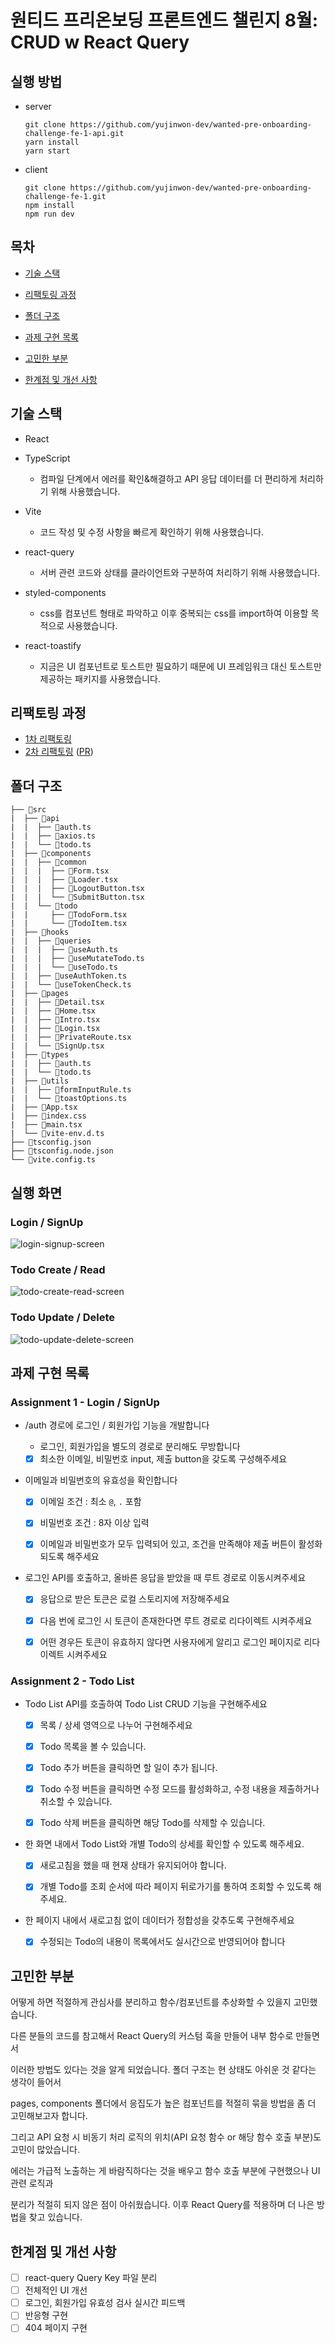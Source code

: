 # 원티드 프리온보딩 프론트엔드 챌린지 8월: CRUD w React Query

## 실행 방법

- server

    ```shell
    git clone https://github.com/yujinwon-dev/wanted-pre-onboarding-challenge-fe-1-api.git
    yarn install
    yarn start
    ```
- client

    ```shell
    git clone https://github.com/yujinwon-dev/wanted-pre-onboarding-challenge-fe-1.git
    npm install
    npm run dev
    ```



## 목차

- [기술 스택](##기술-스택)

- [리팩토링 과정](##리팩토링-과정)
- [폴더 구조](##폴더-구조)
- [과제 구현 목록](##과제-구현-목록)
- [고민한 부분](##고민한-부분)
- [한계점 및 개선 사항](##한계점-및-개선-사항)



## 기술 스택

- React
- TypeScript
  - 컴파일 단계에서 에러를 확인&해결하고 API 응답 데이터를 더 편리하게 처리하기 위해 사용했습니다.

- Vite
  - 코드 작성 및 수정 사항을 빠르게 확인하기 위해 사용했습니다.

- react-query
  - 서버 관련 코드와 상태를 클라이언트와 구분하여 처리하기 위해 사용했습니다.

- styled-components
  - css를 컴포넌트 형태로 파악하고 이후 중복되는 css를 import하여 이용할 목적으로 사용했습니다.

- react-toastify
  - 지금은 UI 컴포넌트로 토스트만 필요하기 때문에 UI 프레임워크 대신 토스트만 제공하는 패키지를 사용했습니다.



## 리팩토링 과정

- [1차 리팩토링](https://velog.io/@wonyuuu/React-Todo-App-%EB%A6%AC%ED%8C%A9%ED%86%A0%EB%A7%81)
- [2차 리팩토링](https://velog.io/@wonyuuu/React-Todo-App%EC%97%90-React-Query-%EC%A0%81%EC%9A%A9%ED%95%98%EA%B8%B0) ([PR](https://github.com/yujinwon-dev/wanted-pre-onboarding-challenge-fe-1/pull/1))



## 폴더 구조
```
├── 📂src
|  ├── 📂api
|  |  ├── 💾auth.ts
|  |  ├── 💾axios.ts
|  |  └── 💾todo.ts
|  ├── 📂components
|  |  ├── 📂common
|  |  |  ├── 💾Form.tsx
|  |  |  ├── 💾Loader.tsx
|  |  |  ├── 💾LogoutButton.tsx
|  |  |  └── 💾SubmitButton.tsx
|  |  └── 📂todo
|  |     ├── 💾TodoForm.tsx
|  |     └── 💾TodoItem.tsx
|  ├── 📂hooks
|  |  ├── 📂queries
|  |  |  ├── 💾useAuth.ts
|  |  |  ├── 💾useMutateTodo.ts
|  |  |  └── 💾useTodo.ts
|  |  ├── 💾useAuthToken.ts
|  |  └── 💾useTokenCheck.ts
|  ├── 📂pages
|  |  ├── 💾Detail.tsx
|  |  ├── 💾Home.tsx
|  |  ├── 💾Intro.tsx
|  |  ├── 💾Login.tsx
|  |  ├── 💾PrivateRoute.tsx
|  |  └── 💾SignUp.tsx
|  ├── 📂types
|  |  ├── 💾auth.ts
|  |  └── 💾todo.ts
|  ├── 📂utils
|  |  ├── 💾formInputRule.ts
|  |  └── 💾toastOptions.ts
|  ├── 💾App.tsx
|  ├── 💾index.css
|  ├── 💾main.tsx
|  └── 💾vite-env.d.ts
├── 💾tsconfig.json
├── 💾tsconfig.node.json
└── 💾vite.config.ts
```



## 실행 화면

### Login / SignUp

![login-signup-screen](README.assets/login-signup-screen.gif)

### Todo Create / Read

![todo-create-read-screen](README.assets/todo-create-read-screen.gif)

### Todo Update / Delete

![todo-update-delete-screen](README.assets/todo-update-delete-screen.gif)



## 과제 구현 목록

### Assignment 1 - Login / SignUp

- /auth 경로에 로그인 / 회원가입 기능을 개발합니다

  - 로그인, 회원가입을 별도의 경로로 분리해도 무방합니다

  - [x] 최소한 이메일, 비밀번호 input, 제출 button을 갖도록 구성해주세요

- 이메일과 비밀번호의 유효성을 확인합니다

  - [x] 이메일 조건 : 최소 `@`, `.` 포함

  - [x] 비밀번호 조건 : 8자 이상 입력

  - [x] 이메일과 비밀번호가 모두 입력되어 있고, 조건을 만족해야 제출 버튼이 활성화 되도록 해주세요

- 로그인 API를 호출하고, 올바른 응답을 받았을 때 루트 경로로 이동시켜주세요

  - [x] 응답으로 받은 토큰은 로컬 스토리지에 저장해주세요

  - [x] 다음 번에 로그인 시 토큰이 존재한다면 루트 경로로 리다이렉트 시켜주세요

  - [x] 어떤 경우든 토큰이 유효하지 않다면 사용자에게 알리고 로그인 페이지로 리다이렉트 시켜주세요

### Assignment 2 - Todo List

- Todo List API를 호출하여 Todo List CRUD 기능을 구현해주세요

  - [x] 목록 / 상세 영역으로 나누어 구현해주세요

  - [x] Todo 목록을 볼 수 있습니다.

  - [x] Todo 추가 버튼을 클릭하면 할 일이 추가 됩니다.

  - [x] Todo 수정 버튼을 클릭하면 수정 모드를 활성화하고, 수정 내용을 제출하거나 취소할 수 있습니다.

  - [x] Todo 삭제 버튼을 클릭하면 해당 Todo를 삭제할 수 있습니다.
- 한 화면 내에서 Todo List와 개별 Todo의 상세를 확인할 수 있도록 해주세요.

  - [x] 새로고침을 했을 때 현재 상태가 유지되어야 합니다.

  - [x] 개별 Todo를 조회 순서에 따라 페이지 뒤로가기를 통하여 조회할 수 있도록 해주세요.
- 한 페이지 내에서 새로고침 없이 데이터가 정합성을 갖추도록 구현해주세요
  - [x] 수정되는 Todo의 내용이 목록에서도 실시간으로 반영되어야 합니다



## 고민한 부분

어떻게 하면 적절하게 관심사를 분리하고 함수/컴포넌트를 추상화할 수 있을지 고민했습니다.

다른 분들의 코드를 참고해서 React Query의 커스텀 훅을 만들어 내부 함수로 만들면서

이러한 방법도 있다는 것을 알게 되었습니다. 폴더 구조는 현 상태도 아쉬운 것 같다는 생각이 들어서

pages, components 폴더에서 응집도가 높은 컴포넌트를 적절히 묶을 방법을 좀 더 고민해보고자 합니다.

그리고 API 요청 시 비동기 처리 로직의 위치(API 요청 함수 or 해당 함수 호출 부분)도 고민이 많았습니다.

에러는 가급적 노출하는 게 바람직하다는 것을 배우고 함수 호출 부분에 구현했으나 UI 관련 로직과

분리가 적절히 되지 않은 점이 아쉬웠습니다. 이후 React Query를 적용하며 더 나은 방법을 찾고 있습니다.



## 한계점 및 개선 사항

- [ ] react-query Query Key 파일 분리
- [ ] 전체적인 UI 개선
- [ ] 로그인, 회원가입 유효성 검사 실시간 피드백
- [ ] 반응형 구현
- [ ] 404 페이지 구현
